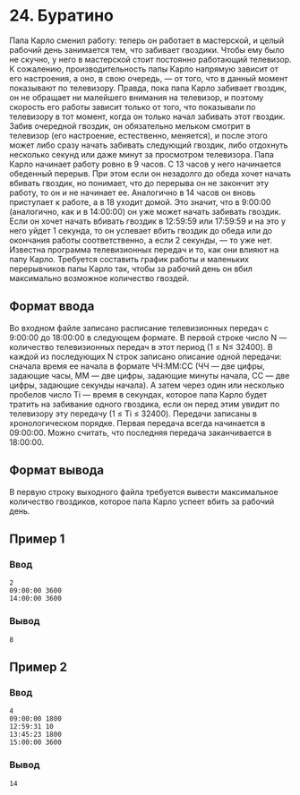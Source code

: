 # 24. Буратино

Папа Карло сменил работу: теперь он работает в мастерской, и целый рабочий день занимается тем, что забивает гвоздики.
Чтобы ему было не скучно, у него в мастерской стоит постоянно работающий телевизор. К сожалению, производительность папы
Карло напрямую зависит от его настроения, а оно, в свою очередь, — от того, что в данный момент показывают по
телевизору. Правда, пока папа Карло забивает гвоздик, он не обращает ни малейшего внимания на телевизор, и поэтому
скорость его работы зависит только от того, что показывали по телевизору в тот момент, когда он только начал забивать
этот гвоздик. Забив очередной гвоздик, он обязательно мельком смотрит в телевизор (его настроение, естественно,
меняется), и после этого может либо сразу начать забивать следующий гвоздик, либо отдохнуть несколько секунд или даже
минут за просмотром телевизора.
Папа Карло начинает работу ровно в 9 часов. С 13 часов у него начинается обеденный перерыв. При этом если он незадолго
до обеда хочет начать вбивать гвоздик, но понимает, что до перерыва он не закончит эту работу, то он и не начинает ее.
Аналогично в 14 часов он вновь приступает к работе, а в 18 уходит домой. Это значит, что в 9:00:00 (аналогично, как и в
14:00:00) он уже может начать забивать гвоздик. Если он хочет начать вбивать гвоздик в 12:59:59 или 17:59:59 и на это у
него уйдет 1 секунда, то он успевает вбить гвоздик до обеда или до окончания работы соответственно, а если 2 секунды, —
то уже нет.
Известна программа телевизионных передач и то, как они влияют на папу Карло. Требуется составить график работы и
маленьких перерывчиков папы Карло так, чтобы за рабочий день он вбил максимально возможное количество гвоздей.

## Формат ввода

Во входном файле записано расписание телевизионных передач с 9:00:00 до 18:00:00 в следующем формате. В первой строке
число N — количество телевизионных передач в этот период (1 ≤ N≤ 32400). В каждой из последующих N строк записано
описание одной передачи: сначала время ее начала в формате ЧЧ:ММ:СС (ЧЧ — две цифры, задающие часы, ММ — две цифры,
задающие минуты начала, СС — две цифры, задающие секунды начала). А затем через один или несколько пробелов число Ti —
время в секундах, которое папа Карло будет тратить на забивание одного гвоздика, если он перед этим увидит по телевизору
эту передачу (1 ≤ Ti ≤ 32400).
Передачи записаны в хронологическом порядке. Первая передача всегда начинается в 09:00:00. Можно считать, что последняя
передача заканчивается в 18:00:00.

## Формат вывода

В первую строку выходного файла требуется вывести максимальное количество гвоздиков, которое папа Карло успеет вбить за
рабочий день.

## Пример 1

### Ввод

    2
    09:00:00 3600
    14:00:00 3600

### Вывод

    8

## Пример 2

### Ввод

    4
    09:00:00 1800
    12:59:31 10
    13:45:23 1800
    15:00:00 3600

### Вывод

    14
